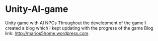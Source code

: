 # Unity-AI-game
Unity game with AI NPCs 
Throughout the development of the game I created a blog which I kept updating with the progress of the game 
Blog link: http://marios5home.wordpress.com
